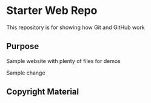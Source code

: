 # Starter Web Repo

This repository is for showing how Git and GitHub work

## Purpose

Sample website with plenty of files for demos

Sample change

## Copyright Material

